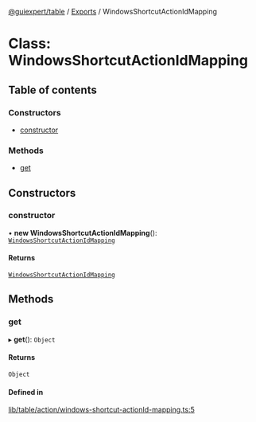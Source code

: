 [@guiexpert/table](../README.md) / [Exports](../modules.md) / WindowsShortcutActionIdMapping

# Class: WindowsShortcutActionIdMapping

## Table of contents

### Constructors

- [constructor](WindowsShortcutActionIdMapping.md#constructor)

### Methods

- [get](WindowsShortcutActionIdMapping.md#get)

## Constructors

### constructor

• **new WindowsShortcutActionIdMapping**(): [`WindowsShortcutActionIdMapping`](WindowsShortcutActionIdMapping.md)

#### Returns

[`WindowsShortcutActionIdMapping`](WindowsShortcutActionIdMapping.md)

## Methods

### get

▸ **get**(): `Object`

#### Returns

`Object`

#### Defined in

[lib/table/action/windows-shortcut-actionId-mapping.ts:5](https://github.com/guiexperttable/ge-table/blob/7d8ffe2/libs/table/src/lib/table/action/windows-shortcut-actionId-mapping.ts#L5)
